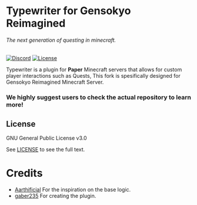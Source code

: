 # Typewriter for Gensokyo Reimagined

###### The next generation of questing in minecraft.

[![Discord](https://img.shields.io/discord/1054708062520360960?label=discord&logo=discord&logoColor=white)](https://discord.gg/U9fZSJJcte)
[![License](https://img.shields.io/github/license/gabber235/Typewriter?logo=github)](LICENSE)

Typewriter is a plugin for **Paper** Minecraft servers that allows for custom player interactions such as Quests,
This fork is spesifically designed for Gensokyo Reimagined Minecraft Server.

### We highly suggest users to check the actual repository to learn more!

## License
GNU General Public License v3.0

See [LICENSE](LICENSE) to see the full text.

# Credits

- [Aarthificial](https://www.youtube.com/@aarthificial) For the inspiration on the base logic.
- [gaber235](https://github.com/gabber235/TypeWriter) For creating the plugin.
